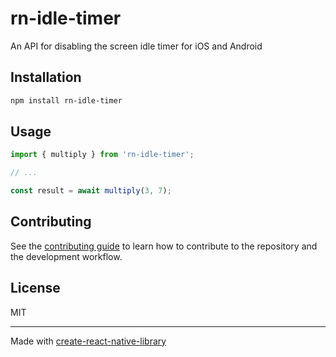 # rn-idle-timer

An API for disabling the screen idle timer for iOS and Android

## Installation

```sh
npm install rn-idle-timer
```

## Usage

```js
import { multiply } from 'rn-idle-timer';

// ...

const result = await multiply(3, 7);
```

## Contributing

See the [contributing guide](CONTRIBUTING.md) to learn how to contribute to the repository and the development workflow.

## License

MIT

---

Made with [create-react-native-library](https://github.com/callstack/react-native-builder-bob)
